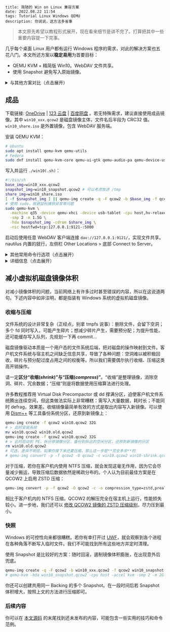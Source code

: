 ```
title: 简陋的 Win on Linux 兼容方案
date: 2022.08.22 11:54
tags: Tutorial Linux Windows QEMU
description: 你说说，这方法多省事
```

> 本文原先希望以教程形式展开，现在看来细节是讲不完了。打算把其中一些重要内容提一下完事。

几乎每个桌面 Linux 用户都有运行 Windows 程序的需求，对此的解决方案也五花八门。本文所述方案以**稳定易用**为首要目标：

- QEMU KVM + 精简版 Win10。WebDAV 文件共享。
- 使用 Snapshot 避免写入原始镜像。

<details>
<summary>与其他方案对比（点击展开）</summary>

对比 Wine：

- Wine 性能较好；本方案图形性能较弱。
- 本方案较为通用，可在各种硬件、内核、发行版下运行；Wine 对环境要求较多。
- 本方案几乎无需维护，一劳永逸；Wine 有时需为特定应用作出调整，存在紧急情况下新应用无法运行的尴尬。

对比其他虚拟机：

- VitrualBox 图形性能略好，需额外加载内核模块；本方案使用 KVM，更稳定。
- ESXi 综合性能较好，安装繁琐，收费；本方案安装简便，除 Windows 本身外完全开源。
- 本方案中 QCOW2 磁盘镜像支持 ZSTD 压缩，体积小（当前为 `1.33 GiB`）。

</details>

## 成品

下载链接: [OneDrive](https://1drv.ms/u/s!AndLPYbx5v06kh_hMRzLhgoTqOvN) | [123 云盘](https://www.123pan.com/s/SfI0Vv-yDEhd) | [百度网盘](https://pan.baidu.com/s/1M0zD537bNU5i78pcIyYk_w) 。若无特殊需求，建议直接使用成品镜像。其中 `win10_xxx.qcow2` 是磁盘镜像主体，文件名后半段为 CRC32 值。`win10_share.iso` 是外置镜像，包含 WebDAV 服务端。

安装 QEMU KVM：

```sh
# Ubuntu
sudo apt install qemu-kvm qemu-utils
# Fedora
sudo dnf install qemu-kvm-core qemu-ui-gtk qemu-audio-pa qemu-device-usb-host qemu-img
```

写入并运行 `./win10(.sh)`：

```sh
#!/bin/sh
base_img=win10_xxx.qcow2
snapshot_img=win10_snapshot.qcow2 # 可以考虑放进 /tmp
share_img=win10_share.iso
[ -f $snapshot_img ] || qemu-img create -q -F qcow2 -b $base_img -f qcow2 $snapshot_img
# 使用 sudo，规避鼠标捕获异常等问题
sudo qemu-kvm \
  -machine q35 -device qemu-xhci -device usb-tablet -cpu host,hv-relaxed,hv-vapic,hv-spinlocks=0x1fff,hv-vpindex,hv-time,hv-synic,hv-stimer -rtc base=localtime \
  -smp 2 -m 1.5G \
  -hda $snapshot_img -cdrom $share_img \
  -nic hostfwd=tcp:127.0.0.1:9121-:5000
```

启动后使用任意 WebDAV 客户端连接 `dav://127.0.0.1:9121/`，实现文件共享。nautilus 内置的就行，左侧栏 Other Locations > 底部 Connect to Server。

<details>
<summary>其他常用命令行选项（点击展开）</summary>

```sh
# 更高分辨率
-vga qxl
# 指定分辨率（不可动态调整，可能有更佳性能）
-vga none -device bochs-display,xres=1920,yres=1080
# USB 直通（使用 lsusb 获取 id）
-device usb-host,vendorid=0x0000,productid=0x1111
# 音频支持
-audiodev pa,id=pa,server=unix:$XDG_RUNTIME_DIR/pulse/native -device usb-audio,audiodev=pa
```

</details>

<details>
<summary>详细信息（点击展开）</summary>

- 集成常用运行库和精简版输入法。自定义内容建议写入外置镜像。
- 未激活，个人认为不影响使用。
- 默认 Administrator 用户，禁用几乎所有安全功能，强制自动登录。
- 制作于 QEMU 6.2，经测试 7.1 可用，之后应该也没问题。
- 如何修改 DPI 和屏幕分辨率：外置镜像中有示例代码。
- 为什么使用中文版系统：许多国内软件在非中文环境下会卡 Bug。也许可以换用 Tiny10。
- 为什么不使用 virt-manager：本文同样适用，只是个人认为直接使用 QEMU 更便捷。

磁盘镜像更新日志：

- `20221002(a58fd75e)`：进一步提升 ZSTD 压缩等级，减小体积。
- `20221001(8b8db6b9)`：统一资源管理器列布局；消除开始菜单最近添加提示；恢复系统属性信息到原版。
- `20220904(d936163a)`：修复输入法无法输入全角符号(原帖 84 楼)；消除 IE 主页破坏提示。

鸣谢：

- [Windows 10 三杰版 LTSB 2016 SE ...](http://wuyou.net/forum.php?mod=viewthread&tid=411792)
- [搜狗五笔输入法 v5.2 正式版 ...](http://wuyou.net/forum.php?mod=viewthread&tid=428671)
- [sigoden / dufs - GitHub](https://github.com/sigoden/dufs)
- [Improving the Performance ... QEMU](https://leduccc.medium.com/improving-the-performance-of-a-windows-10-guest-on-qemu-a5b3f54d9cf5)

</details>

## 减小虚拟机磁盘镜像体积

对减小镜像体积的问题，当前网络上有许多过时甚至错误的内容，所以在这说道两句。下述内容中如非注明，都是指装有 Windows 系统的虚拟机磁盘镜像。

### 收缩与压缩

文件系统的设计非常复杂（正经点，别拿 tmpfs 说事）：删除文件，会留下空洞；多个 fd 同时写入，可能产生碎片；想减少碎片产生，需要预分配；为提升性能，还可能缓存写入队列，先规划一下再 commit...

磁盘镜像驱动本质是一个用户态的文件系统后端，把对磁盘的操作映射到文件。客户机文件系统与宿主机之间缺乏信息共享，导致了各种问题：空洞难以被积极回收，碎片与预分配过度占用之间的权衡等。所以我们需要偶尔执行收缩、压缩这类高开销操作。

请一定**区分“收缩(_shrink_)”与“压缩(_compress_)”**。“收缩”是整理镜像，消除空洞、碎片、冗余数据；“压缩”则是将数据使用压缩算法进行处理。

许多教程推荐用 Virtual Disk Precompactor 或 dd 撑满分区，迫使客户机文件系统腾出连续空间，但这类做法实际上非常糟糕：需写入大量数据，耗时长；不能同时 defrag，效果差。收缩镜像最简单有效的方式是取出内容写入新镜像。可以使用 [Dism++](http://dism.cf) 等工具备份系统分区，还原到新镜像上：

```sh
qemu-img create -f qcow2 win10.qcow2 32G
# > 此时安装系统
mv win10.qcow2 win10.old.qcow2
qemu-img create -f qcow2 win10.qcow2 32G
# > 此时启动到 PE，拆分原镜像分区，备份到拆出的空闲分区，还原到新镜像的分区
rm win10.old.qcow2
# 可选，差异不明显。如果你接下来还要压缩，那么这一步是**完全多余**的
# qemu-img convert -p -f qcow2 -O qcow2 -c win10.qcow2 win10-shrink.qcow2
```

对于压缩，若你在客户机内使用 NTFS 压缩，就会发现这毫无作用，因为它会尽量减少搬运，导致压缩后数据依然是稀疏分布的。个人认为目前最佳方案是在 QCOW2 上启用 ZSTD 压缩：

```sh
qemu-img convert -p -f qcow2 -O qcow2 -c -o compression_type=zstd,preallocation=off win10.qcow2 win10-zstd.qcow2
```

相比于客户机内的 NTFS 压缩，QCOW2 的解压完全在宿主机上运行，性能损失较小。进一步地，我们还可以 [修改 QCOW2 镜像的 ZSTD 压缩级别](/./post/202206112353)，尽力压到最小。

### 快照

Windows 的可控性向来都很糟糕。若你有幸打开过 [UWF](https://learn.microsoft.com/en-us/windows-hardware/customize/enterprise/unified-write-filter)，就会观察到各个进程在各种角落不断写入临时文件。我们不可能找到所有这些地方并定时清理。

使用 Snapshot 是比较好的方案：随时回滚，遏制镜像体积膨胀，在出现意外后兜底。

```sh
qemu-img create -q -F qcow2 -b win10_xxx.qcow2 -f qcow2 win10_snapshot.qcow2
# qemu-kvm -hda win10_snapshot.qcow2 -cpu host -accel kvm -smp 2 -m 2G
```

你还可以创建共用同一 Backing 的多个 Snapshot。在一段时间后若 Snapshot 体积增大，按照上文的方法进行压缩即可。

### 后续内容

你可以在 [本文源码](https://github.com/kkocdko/kblog/blob/master/source/posts/20220822-1154%20%E7%AE%80%E9%99%8B%E7%9A%84%20Win%20on%20Linux%20%E5%85%BC%E5%AE%B9%E6%96%B9%E6%A1%88.md?plain=1) 的末尾找到还未发布的内容，可能包含一些实用的技巧和命令范例。

<!--

Remove redundant display configs: `HKLM\SYSTEM\ControlSet001\Control\GraphicsDrivers\Configuration\MSBDD...`

```reg
Windows Registry Editor Version 5.00

; Screen resolution (device name may be different)
[HKEY_LOCAL_MACHINE\SYSTEM\CurrentControlSet\Control\GraphicsDrivers\Configuration\MSBDD_RHT12...(device name)\00]
"PrimSurfSize.cx"=dword:00000780
"PrimSurfSize.cy"=dword:00000438

; DPI scale (https://docs.microsoft.com/en-us/windows-hardware/manufacture/desktop/dpi-related-apis-and-registry-settings)
[HKEY_CURRENT_USER\Control Panel\Desktop]
"LogPixels"=dword:00000078
"Win8DpiScaling"=dword:00000001

; Force auto login
[HKEY_LOCAL_MACHINE\SOFTWARE\Microsoft\Windows NT\CurrentVersion\Winlogon]
"DefaultUserName"="Administrator"
"DefaultPassword"=""
"AutoAdminLogon"="1"
"ForceAutoLogon"=dword:00000001
"ForceUnlockLogon"=dword:00000001

; Disable startup delay
[HKEY_CURRENT_USER\SOFTWARE\Microsoft\Windows\CurrentVersion\Explorer\Serialize]
"StartupDelayInMSec"=dword:00000000
```

```batch
if exist %temp%\custom_startup_first_run goto run_every_login
echo. > %temp%\custom_startup_first_run

:run_only_once

:: Disable by default
:: goto run_every_login

:: Change DPI to 125%
reg add "HKCU\Control Panel\Desktop" /v LogPixels /t REG_DWORD /d 0x00000078 /f
reg add "HKCU\Control Panel\Desktop" /v Win8DpiScaling /t REG_DWORD /d 0x00000001 /f

:: Change screen resolution to 1920 x 1080
for /f "delims=" %%i in ('reg query "HKLM\SYSTEM\CurrentControlSet\Control\GraphicsDrivers\Configuration"') do (
  reg add "%%i\00" /v PrimSurfSize.cx /t REG_DWORD /d 0x00000780 /f
  reg add "%%i\00" /v PrimSurfSize.cy /t REG_DWORD /d 0x00000438 /f
)

:: Logoff to apply changes
logoff

:run_every_login

cd /d %userprofile%\downloads
start "" %cd%
%~dp0dufs.exe -A
```

```sh
genisoimage -joliet-long -no-pad -o share.iso ./share
upx --ultra-brute --best -f -o ./dufs.upx.exe ./dufs.exe
qemu-img create -f qcow2 win10.qcow2 32G
qemu-img convert -p -f qcow2 -O qcow2 -c -o compression_type=zstd,preallocation=off win10.qcow2 win10-zstd.qcow2
qemu-img create -q -F qcow2 -b win10.qcow2 -f qcow2 snapshot.qcow2
-device ?
-device bochs-display,?
-drive file=share.iso,media=cdrom
-cdrom /run/media/kkocdko/data/win/pkgs/WinPE/WePE_2.2_10-64.iso -boot order=d
-global kvm-pit.lost_tick_policy=delay -no-hpet -no-shutdown
refresh_rate=30
lsusb
```

https://qemu-devel.nongnu.narkive.com/zbCnHHR7/qcow2-deduplication

-->
